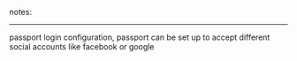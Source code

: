 notes:

****
passport login configuration, passport can be set up to accept different social accounts like facebook or google
